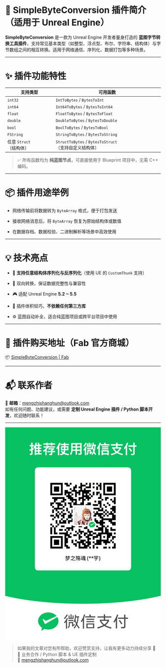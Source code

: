 # 🔄 SimpleByteConversion 插件简介（适用于 Unreal Engine）

**SimpleByteConversion** 是一款为 Unreal Engine 开发者量身打造的 **蓝图字节转换工具插件**，支持常见基本类型（如整型、浮点型、布尔、字符串、结构体）与字节数组之间的相互转换。适用于网络通信、序列化、数据打包等多种场景。

---

# ✨ 插件功能特性

|支持类型|可用函数|
|---|---|
|`int32`|`IntToBytes` / `BytesToInt`|
|`int64`|`Int64ToBytes` / `BytesToInt64`|
|`float`|`FloatToBytes` / `BytesToFloat`|
|`double`|`DoubleToBytes` / `BytesToDouble`|
|`bool`|`BoolToBytes` / `BytesToBool`|
|`FString`|`StringToBytes` / `BytesToString`|
|任意 `Struct`（结构体）|`StructToBytes` / `BytesToStruct`（支持自定义结构体）|

> ✅ 所有函数均为 **纯蓝图节点**，可直接使用于 Blueprint 项目中，无需 C++ 编码。

---

# 📦 插件用途举例

- 网络传输前将数据转为 `ByteArray` 格式，便于打包发送
    
- 接收网络消息后，将 `ByteArray` 恢复为原始结构体或数值
    
- 在数据存档、数据校验、二进制解析等场景中高效使用
    

---

# 💡 技术亮点

- 🧩 **支持任意结构体序列化与反序列化**（使用 UE 的 `CustomThunk` 支持）
    
- 🔁 双向转换，保证数据完整性与兼容性
    
- 🎮 适配 Unreal Engine **5.2 ~ 5.5**
    
- 🧰 插件体积轻巧，**不依赖任何第三方库**
    
- ⚙️ 蓝图自动补全，适合纯蓝图项目或跨平台项目中使用
    

---

# 🛒 插件购买地址（Fab 官方商城）

📦 [SimpleByteConversion | Fab](https://www.fab.com/zh-cn/listings/ee68b12e-30b4-4904-8f80-3cc43c1e6002)

---

# 📬 联系作者

📧 **邮箱**：mengzhishanghun@outlook.com  
如有任何问题、功能建议，或需要 **定制 Unreal Engine 插件 / Python 脚本开发**，欢迎随时联系！

---

![微信支付](https://raw.githubusercontent.com/mengzhishanghun/mengzhishanghun/main/PayCodes/WeChatPay.jpg)

> 如果我的文章对您有所帮助，欢迎赞赏支持，让我有更多动力持续分享 🙏  
> 💼 业务合作 / Python 脚本 & UE 插件定制  
> 📧 [mengzhishanghun@outlook.com](mengzhishanghun@outlook.com)